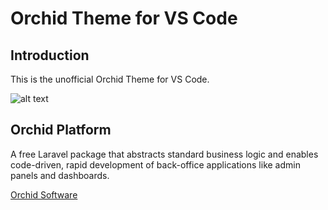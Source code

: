 # Orchid Theme for VS Code

## Introduction

This is the unofficial Orchid Theme for VS Code.

![alt text](https://imgur.com/u8pCQW3 "PHP file")

## Orchid Platform

A free Laravel package that abstracts standard business logic and enables code-driven, rapid development of back-office applications like admin panels and dashboards.

[Orchid Software](https://orchid.software/)
